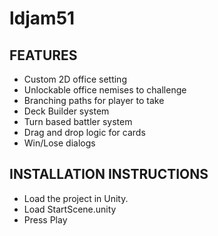 # ldjam51
FEATURES
--------
- Custom 2D office setting
- Unlockable office nemises to challenge
- Branching paths for player to take
- Deck Builder system
- Turn based battler system
- Drag and drop logic for cards
- Win/Lose dialogs

INSTALLATION INSTRUCTIONS
-------------------------
- Load the project in Unity.
- Load StartScene.unity
- Press Play
